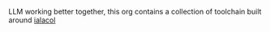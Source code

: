 LLM working better together, this org contains a collection of toolchain built around [ialacol](https://github.com/chenhunghan/ialacol)
